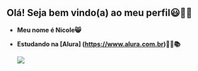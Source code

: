 ## Olá! Seja bem vindo(a) ao meu perfil😃🩷🩷

- **Meu nome é Nicole😸**
- **Estudando na [Alura] (https://www.alura.com.br)👩‍🎓📚**

  ![](https://images.app.goo.gl/7Db78XmhxieGwjBm9)

